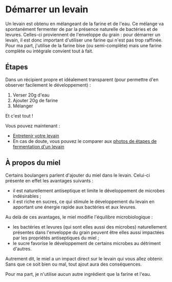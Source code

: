 # Démarrer un levain

Un levain est obtenu en mélangeant de la farine et de l'eau. Ce mélange va spontanément
fermenter de par la présence naturelle de bactéries et de levures. Celles-ci proviennent
de l'enveloppe du grain : pour démarrer un levain, il est donc important d'utiliser une
farine qui n'est pas trop raffinée. Pour ma part, j'utilise de la farine bise (ou
semi-complète) mais une farine complète ou intégrale convient tout à fait.

## Étapes

Dans un récipient propre et idéalement transparent (pour permettre d'en observer facilement
le développement) :

1. Verser 20g d'eau
2. Ajouter 20g de farine
3. Mélanger

Et c'est tout !

Vous pouvez maintenant :

* [Entretenir votre levain](levain-entretien.md)
* En cas de doute, vous pouvez le comparer aux
  [photos de étapes de fermentation d'un levain](levain-maturite-images.md)

## À propos du miel

Certains boulangers parlent d'ajouter du miel dans le levain. Celui-ci présente en effet
les avantages suivants :

* il est naturellement antiseptique et limite le développement de microbes indésirables ;
* il est riche en sucres, ce qui stimule le développement du levain en apportant une
  énergie rapide aux bactéries et aux levures.

Au delà de ces avantages, le miel modifie l'équilibre microbiologique :

* les bactéries et levures (qui sont elles aussi des microbes) naturellement présentes
  dans l'enveloppe du grain peuvent être elles aussi impactées par les propriétés antiseptiques
  du miel ;
* le sucre favorise le développement de certains microbes au détriment d'autres.

Autrement dit, le miel a un impact direct sur le levain qui vous allez obtenir. Sans que ce soit
bien ou mal, tout ajout aura des conséquences.

Pour ma part, je n'utilise aucun autre ingrédient que la farine et l'eau.
